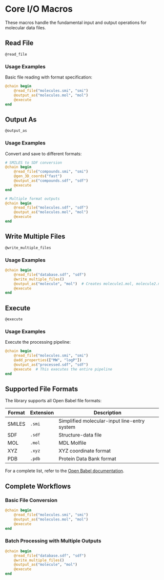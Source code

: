 # Core I/O Macros

These macros handle the fundamental input and output operations for molecular data files.

## Read File

```@docs
@read_file
```

### Usage Examples

Basic file reading with format specification:

```julia
@chain begin
    @read_file("molecules.smi", "smi")
    @output_as("molecules.mol", "mol")
    @execute
end
```

## Output As

```@docs
@output_as
```

### Usage Examples

Convert and save to different formats:

```julia
# SMILES to SDF conversion
@chain begin
    @read_file("compounds.smi", "smi")
    @gen_3D_coords("fast")
    @output_as("compounds.sdf", "sdf")
    @execute
end

# Multiple format outputs
@chain begin
    @read_file("molecules.sdf", "sdf")
    @output_as("molecules.mol", "mol")
    @execute
end
```

## Write Multiple Files

```@docs
@write_multiple_files
```

### Usage Examples

```julia
@chain begin
    @read_file("database.sdf", "sdf")
    @write_multiple_files()
    @output_as("molecule", "mol")  # Creates molecule1.mol, molecule2.mol, etc.
    @execute
end
```

## Execute

```@docs
@execute
```

### Usage Examples

Execute the processing pipeline:

```julia
@chain begin
    @read_file("molecules.smi", "smi")
    @add_properties(["MW", "logP"])
    @output_as("processed.sdf", "sdf")
    @execute  # This executes the entire pipeline
end
```

## Supported File Formats

The library supports all Open Babel file formats:

| Format | Extension | Description |
|--------|-----------|-------------|
| SMILES | `.smi` | Simplified molecular-input line-entry system |
| SDF | `.sdf` | Structure-data file |
| MOL | `.mol` | MDL Molfile |
| XYZ | `.xyz` | XYZ coordinate format |
| PDB | `.pdb` | Protein Data Bank format |

For a complete list, refer to the [Open Babel documentation](https://openbabel.org/docs/FileFormats/Overview.html).

## Complete Workflows

### Basic File Conversion

```julia
@chain begin
    @read_file("molecules.smi", "smi")
    @output_as("molecules.mol", "mol")
    @execute
end
```

### Batch Processing with Multiple Outputs

```julia
@chain begin
    @read_file("database.sdf", "sdf")
    @write_multiple_files()
    @output_as("molecule", "mol")
    @execute
end
```